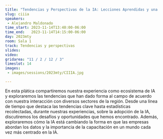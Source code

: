 ```yaml
---
title: "Tendencias y Perspectivas de la IA: Lecciones Aprendidas y una Mirada al Futuro por CII.IA"
slug: ciiia
speakers:
 - Alejandro Maldonado
time_start: 2023-11-14T13:40:00-06:00
time_end:   2023-11-14T14:15:00-06:00
day: 2023mty
room: Sala 1 
track: Tendencias y perspectivas
slides: 
video: 
gridarea: "11 / 2 / 12 / 3"
timeslot: 14
images:
 - images/sessions/2023mty/CIIIA.jpg

---
```


En esta plática compartiremos nuestra experiencia como ecosistema de IA y exploraremos las tendencias que han dado forma al campo de acuerdo con nuestra interacción con diversos sectores de la región. Desde una línea de tiempo que destaca las tendencias clave hasta estadísticas recolectadas, durante nuestras experiencias, sobre la adopción de la IA, discutiremos los desafíos y oportunidades que hemos encontrado. Además, exploraremos cómo la IA está cambiando la forma en que las empresas abordan los datos y la importancia de la capacitación en un mundo cada vez más centrado en la IA.